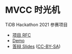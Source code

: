 # MVCC 时光机

TiDB Hackathon 2021 参赛项目

- [项目 RFC](https://github.com/Long-Live-the-DoDo/rfc)
- [Demo](https://github.com/Long-Live-the-DoDo/demo)
- [答辩 Slides](https://github.com/Long-Live-the-DoDo/README/blob/main/Hackathon%202021%20%E7%AD%94%E8%BE%A9%EF%BC%9A%E6%B8%A1%E6%B8%A1%E9%B8%9F%E5%A4%8D%E5%85%B4%E4%BC%9A.pdf) ([CC-BY-SA](http://creativecommons.org/licenses/by-sa/4.0/))
